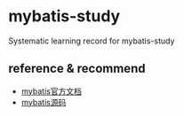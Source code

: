 # mybatis-study

Systematic learning record for mybatis-study

## reference & recommend
- [mybatis官方文档](http://www.mybatis.org/mybatis-3/zh/index.html)
- [mybatis源码](https://github.com/mybatis/mybatis-3)